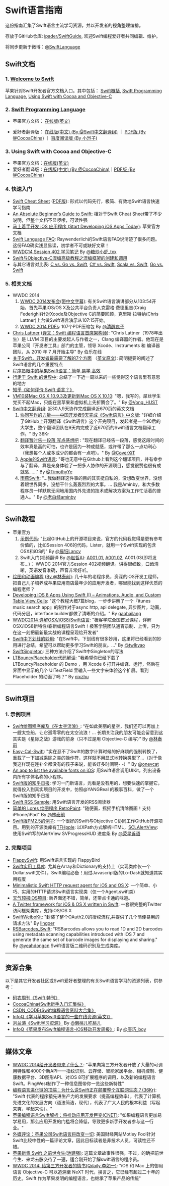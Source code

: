 Swift语言指南
===
这份指南汇集了Swift语言主流学习资源，并以开发者的视角整理编排。

存放于GitHub仓库: [ipader/SwiftGuide](https://github.com/ipader/SwiftGuide), 欢迎Swift编程爱好者共同编辑、维护。

将同步更新于微博：[@SwiftLanguage](http://weibo.com/swiftlanguage)


## Swift文档

### 1. [Welcome to Swift](https://developer.apple.com/library/prerelease/ios/referencelibrary/GettingStarted/LandingPage/index.html)

苹果针对Swift开发者官方文档入口。其中包括：
[Swift概括](https://developer.apple.com/library/prerelease/ios/referencelibrary/GettingStarted/LandingPage/index.html),
[Swift Programming Language](https://developer.apple.com/library/prerelease/ios/documentation/Swift/Conceptual/Swift_Programming_Language/index.html),
[Using Swift with Cocoa and Objective-C](https://developer.apple.com/library/prerelease/ios/documentation/Swift/Conceptual/BuildingCocoaApps/index.html#//apple_ref/doc/uid/TP40014216)

### 2. [Swift Programming Language](https://developer.apple.com/swift/) 

* 苹果官方文档：
[在线版(英文)](https://developer.apple.com/library/prerelease/ios/documentation/swift/conceptual/swift_programming_language/index.html)

* 爱好者翻译版：
[在线版(中文) (By @Swift中文翻译组)](http://www.swiftguide.cn) ｜
[PDF版 (By @CocoaChina)](http://vdisk.weibo.com/s/EhsPPzRRQ5CZ/1402621206) ｜ 
[百度阅读版 (By 小岂子)](http://yuedu.baidu.com/ebook/6f6c3b1ef01dc281e43af000)

### 3. Using Swift with Cocoa and Objective-C
* 苹果官方文档：[在线版(英文)](https://developer.apple.com/library/prerelease/ios/documentation/Swift/Conceptual/BuildingCocoaApps/index.html#//apple_ref/doc/uid/TP40014216)
* 爱好者翻译版：[在线版(中文) (By @CocoaChina)](https://github.com/CocoaChina-editors/Welcome-to-Swift/blob/master/UsingSwiftwithCocoaandObjective-C%E4%B8%AD%E6%96%87%E6%89%8B%E5%86%8C.md)｜[PDF版 (By @CocoaChina)](http://vdisk.weibo.com/s/EhsPPzRRQHNd/1402648326)
 
### 4. 快速入门
* [Swift Cheat Sheet](https://github.com/grant/swift-cheat-sheet) ([PDF版](https://raw.githubusercontent.com/grant/swift-cheat-sheet/gh-pages/swift.pdf)): 形式以代码先行，极简、有效地Swift语言快速学习指南
* [An Absolute Beginner’s Guide to Swift](http://blog.teamtreehouse.com/an-absolute-beginners-guide-to-swift): 相对于Swift Cheat Sheet带了不少说明，但整个文档不显啰嗦，可读性强
* [马上着手开发 iOS 应用程序 (Start Developing iOS Apps Today)](https://developer.apple.com/library/prerelease/ios/referencelibrary/GettingStarted/RoadMapiOSCh/index.html#//apple_ref/doc/uid/TP40012668): 苹果官方文档
* [Swift Language FAQ](http://www.raywenderlich.com/74138/swift-language-faq): Raywenderlich的Swift语言FAQ说清楚了很多问题。这份FAQ确实浅显易读，初学者不可或缺好文章！
* [WWDC14 Session 402 学习笔记](http://blog.txx.im/blog/2014/06/07/wwdc14-session-402/) By [@糖炒小虾_txx](http://weibo.com/rpplusplus)
* [Swift与Objective-C混编高级教程之混编框架的创建和调用](http://blog.sina.com.cn/s/blog_877e9c3c0101sexl.html)
* 与其它语言对比表: 
[C vs. Go vs. Swift](http://t.cn/hDwCeY),
[C# vs. Swift](http://t.cn/RvSOQaN),
[Scala vs. Swift](http://t.cn/RvXDwYI),
[Go vs. Swift](http://t.cn/RvK5m7u)

### 5. 相关文档
* WWDC 2014
	1. [WWDC 2014发布会(带中文字幕)](http://v.youku.com/v_show/id_XNzIwOTc0NTA0.html): 有关Swift语言演讲部分从103:54开始，首先苹果iOS/OS X及公共平台负责人克雷格·费德里吉(Craig Federighi)针对Xcode及Objective C的简要回顾，克里斯·拉特纳(Chris Lattner)上台做Swift语言演示从107:15开始。
	2. [WWDC 2014 PDFs](http://pan.baidu.com/s/1mgqOVA4): 107个PDF压缩包 By [@清醒疯子](http://weibo.com/qingxingfengzi)
* [Chris Lattner](http://nondot.org/sabre/) ([译文：Swift 编程语言首席架构师](http://blog.jobbole.com/70139/)): "Chris Lattner（1978年出生）是 LLVM 项目的主要发起人与作者之一，Clang 编译器的作者。他现在是苹果公司『开发者工具』部门的主管，领导 Xcode、Instruments 和 编译器团队，从 2010 年 7 月开始主导" By 伯乐在线
* [关于Swift，开发者最需要了解的7个方面](http://www.cocoachina.com/applenews/devnews/2014/0613/8815.html) （[英文原文](https://medium.com/@thomasxchen/top-7-things-to-know-about-swift-apples-new-language-for-ios-8-14e09004cada)): 简明扼要的阐述了Swift语言的几个重要特点
* [程序员眼中的苹果Swift语言：简单 易学 高效](http://tech.qq.com/a/20140609/000862.htm)
* [行走于 Swift 的世界中](http://onevcat.com/2014/06/walk-in-swift/): 总结了一下近一周以来的一些觉得这个语言里有意思的地方
* [知乎《如何评价 Swift 语言？》](http://www.zhihu.com/question/24002984)
* [VM10装Mac OS X 10.9.3及更新到Mac OS X 10.10](http://wang9262.github.io/blog/2014/06/06/install-mac-os-x-10-dot-10-by-vmare/): "嗯，我写的。屌丝学生党买不起Mac，只能在黑苹果和虚拟机上先折腾会了。" By [@Vong_HUST](http://weibo.com/VongLo)
* [Swift中文翻译组](http://weibo.com/swiftguide): 近30人9天协作完成翻译近670页的英文文档
	1. [协同写作的力量——中国开发者9天完成《Swift语言》中文版](http://www.36kr.com/p/212811.html): "详细介绍了GitHub上开源翻译《Swift语言》这个开完项目，发起者是一个90后的大学生，整个翻译团队在9天内完成了近670页的Swift语言文档翻译工作。" By 36Kr
	2. [翻译暂时告一段落 写点感想吧](http://swiftist.org/topics/44) : "现在翻译已经告一段落，感觉这段时间的效率真是高的可怕，也许是因为一种成就感，或许带了那么一点功利心（我想每个人或多或少的都会有一点吧）。" By [@CoverXiT](http://weibo.com/u/3969796349)
	3. [Apple的Swift语言](http://www.xiaozhou.net/the-swift-language-2014-06-12.html): "哥也无意中在Github上看到这个翻译项目，并有幸参与了翻译，算是亲身体验了一把多人协作的开源项目，感觉很赞也很有成就感……" By [@TimothyYe](http://weibo.com/timothyye)
	4. [雨燕Swift](http://swiftist.org/topics/81): "...我做翻译这件事的目的其实挺自私的，没想改变世界，没想着跟世界同步，没想干什么轰轰烈烈的大事。... 我是Aminby，和大多数程序员一样默默无闻地用国内外先进的技术或解决方案为工作忙活着的普通人。" By [@老白经aminby](http://weibo.com/aminby)

---
## Swift教程
* 苹果官方
	1. [示例代码](https://developer.apple.com/wwdc/resources/sample-code/): "比起GitHub上的开源项目来说，官方的代码我觉得是更有参考价值的，比如Session 406的代码，Lister，就用一个Swift实现的包含OSX和iOS的" By [@晨钰Lancy](http://weibo.com/lancy1014)
	2. Swift入门(视频翻译 By [@赵哲A](http://weibo.com/zhaozhecleric)): [A001.01](http://v.youku.com/v_show/id_XNzI1MTQ5NzYw.html), [A001.02](http://v.youku.com/v_show/id_XNzI1MTU2OTU2.html), A001.03(即将发布...)： WWDC 2014官方Session 402视频翻译。讲得很细致，口齿清晰，英语发音准确，声音非常好听。
* [绘图和动画编程](http://blog.sina.com.cn/virtualgs) [(By @林泰前)](http://weibo.com/limtc): 几十年的老程序员，资深的iOS开发工程师，把自己儿子培养成苹果应用商店最年少的应用开发者，哪里能找到这样优质的编程老师？
* [Developing iOS 8 Apps Using Swift (I) – Animations, Audio, and Custom Table View Cells](http://jamesonquave.com/blog/developing-ios-8-apps-using-swift-animations-audio-and-custom-table-view-cells/): "这个教程大概7篇blog，一步步讲解了一个『itunes music search app』的制作对于async http, api delegate, 异步图片，动画，代码分层，interface builder都做了清晰的介绍。" By [gaohailang](https://github.com/gaohailang)
* [WWDC2014 详解OSX/iOS8/Swift语言](http://www.jikexueyuan.com/study/89.html): "极客学院全国首发课程，详解OSX/iOS8新特性/崭新编程语言Swift！极客学院团队通宵录制、上传，只为在这一刻把最新最实战的课程呈现给开发者"
* [Swift中下划线的妙用](http://blog.csdn.net/twlkyao/article/details/30536397#1536434-tsina-1-70302-66a1f5d8f89e9ad52626f6f40fdeadaa): "在Swift中，下划线有很多妙用，这里将已经看到的妙用进行总结，希望可以帮助更多学习Swift的朋友。..." By [@twlkyao](http://weibo.com/105712625)
* [SwiftSingleton](https://github.com/hpique/SwiftSingleton): 三种方法介绍了Swift中Singleton的写法
* [LTBouncyPlaceholder代码解读](https://github.com/nixzhu/dev-blog/blob/master/2014-06-12-LTBouncyPlaceholder.md): "我希望你已经下载了 LTBouncyPlaceholder 的 Demo ，用 Xcode 6 打开并编译、运行，然后在界面中显示的几个 UITextField 里输入一些文字来体验这个扩展。看到 Placeholder 的动画了吗？" By [nixzhu](http://weibo.com/nixzhu)

---
## Swift项目
### 1. 示例项目
* [Swift绘图程序库及《在太空流浪》](https://www.dropbox.com/s/g73r6q5gv408wsm/GSwift.zip): “在如此美丽的星空，我们还可以再加上一艘太空船，让它孤零零的在太空流浪！... 长期关注我的朋友可能会留意到这其实是《星际之战》游戏的前身（只不过是用 Objective-C 编写）” By [@林泰前](http://weibo.com/limtc)
* [Easy-Cal-Swift](https://github.com/onevcat/Easy-Cal-Swift): "实在忍不了Swift的数字计算时候的好麻烦的强制转换了，重载了一下加减乘除之类的操作符，这样就不用显式地转换类型了...（对于像我这样现在连补全都没有的孩子来说，能省好多时间啊- -）" By [@onevcat](http://weibo.com/onevcat)
* [An app to list the available fonts on iOS](https://github.com/roadfire/SwiftFonts): 用Swift语言调用UIKit，列出设备内所有字体名称的小程序。
* [Swift版的知乎日报](https://github.com/jxd001/Swift-ZhihuDaily): 学习一门新语言，光看是没有用的，想要快速的掌握它，就得投入到真实项目的开发中，仿照@YANGReal 的糗事百科，做了一个Swift版的知乎日报
* [Swift RSS Sample](https://github.com/wantedly/swift-rss-sample): 用Swift语言开发的RSS阅读器
* [简单的 Lores 绘图程序 RetroPaint](https://www.dropbox.com/s/shdvo6laaun0w1s/RetroPaint.zip): "随便画，摇摇手机清除图画！支持 iPhone/iPad" By [@林泰前](http://weibo.com/limtc)
* [Swift版PM2.5的例子](https://github.com/sxyx2008/Swift-PM25): 一个很好的Swift与Objective C协同工作GitHub开源项目。用到的开源类库有[TFHpple](https://github.com/topfunky/hpple): 以XPath方式解析HTML，[SCLAlertView](https://github.com/vikmeup/SCLAlertView-Swift): 使用Swift写的AlertView SVProgressHUD 进度条 By [@荧星诉语](http://weibo.com/qq184675420)


### 2. 完整项目
* [FlappySwift](https://github.com/fullstackio/FlappySwift): 用Swift语言实现的 FlappyBird
* [Swift实用工具库](https://github.com/ankurp/Dollar.swift): 尤其在Array和Dictionary的支持上（实现类库仅一个Dollar.swift文件），Swift编程必备！用过Javascript版的Lo-Dash就知道其实用程度
* [Minimalistic Swift HTTP request agent for iOS and OS X](https://github.com/hallas/agent): 一个简单、小巧、实用的HTTP请求Swift语言实现类（仅一个Agent.swift类）
* [天气预报iOS项目](https://github.com/JakeLin/SwiftWeather): 新界面还不错，简单，还带点卡通的味道。
* [A Twitter framework for iOS & OS X written in Swift](https://github.com/mattdonnelly/Swifter): 一套很完整的Twitter访问框架类库，支持iOS/OS X
* [SwiftWeiboKit](https://github.com/lingoer/SwiftWeiboKit): "封装了整个OAuth2.0的授权流程,并提供了几个简便易用的请求方法" By [lingoer](https://github.com/lingoer)
* [RSBarcodes_Swift](https://github.com/yeahdongcn/RSBarcodes_Swift): "RSBarcodes allows you to read 1D and 2D barcodes using metadata scanning capabilities introduced with iOS 7 and generate the same set of barcode images for displaying and sharing." By [@yeahdongcn](http://weibo.com/r0ckstar) Swift语言版二维码识别及生成类库。

---
## 资源合集
以下是其它开发者社区或Swift爱好者整理的有关Swift语言学习的资源列表，供参考：

* [码农周刊《Swift 特刊》](http://weekly.manong.io/issues/33?ref=swift)
* [CocoaChina《Swift新手入门汇集帖》](http://www.cocoachina.com/bbs/read.php?tid=204512)
* [CSDN_CODE《Swift编程语言资料大合集》](http://code.csdn.net/news/2820075)
* [InfoQ《学习苹果Swift语言的一些在线资源(英文)》](http://www.infoq.com/cn/news/2014/06/apple-swift-learning-resources)
* [刘兰涛《Swift学习资源》](https://github.com/Lax/iOS-Swift-Demos/wiki) By [@懒桃儿吃桃儿](http://weibo.com/u/1653644220)
* [InfoQ《苹果发布Swift编程语言-iOS移动开发周报》](http://www.infoq.com/cn/news/2014/06/ios-mobile-weekly): By [@唐巧_boy](http://weibo.com/tangqiaoboy)

---
## 媒体文章
* [WWDC 2014给开发者带来了什么？](http://www.pingwest.com/pingraphic-wwdc-2014/): "苹果向第三方开发者开放了大量的可调用特性和4000个新API——指纹识别、云存储、智能家居平台、相机控制、健康数据平台、3D图形API、对iOS 8可扩展程序的调用，以及新的编程语言Swift。PingWest制作了一种信息图带你一览这些新特性"
* [编程语言进化链的顶端：为什么说Swift正在颠覆整个互联网生态？(36Kr)](http://www.36kr.com/p/212612.html): "Swift 代表的程序猿先进生产力的发展要求（提高编程效率），代表了计算机先进文化的发展方向（语法简洁，现代），代表了广大人民的根本利益（写起来爽，学起来快）。"
* [苹果编程语言Swift解析：将推动应用开发巨变(CNET)](http://tech.sina.com.cn/it/apple/2014-06-03/15219414757.shtml): "如果编程语言更加易学易用，那么应用开发的门槛将会降低，导致更多新手开发者参与这一行业。"
* [外媒评论：苹果公司Swift语言将改变一切](http://tech.sina.com.cn/it/apple/2014-06-09/08499425442.shtml): 美国财经网站Motley Fool针对Swift比较中性的一篇评论文章，因此目标读者是非技术人员，可读性还不错。
* [苹果新贵 Swift 之前世今生(池建强)](http://weibo.com/p/1001603720039017670032): 这篇文章故事性很强，不过，的确把前世今生、来龙去脉交待了一遍，适合刚开始了解swift语言的程序员。
* [WWDC 2014: 给第三方开发者的情书(Qdaily 李如一)](http://qdaily.com/display/articles/1002): "iOS 和 Mac 上的御用语言 Objective-C 可以追溯至 NeXT 时代，换言之，它已经有超过二十年的历史。Swift 作为苹果发明的编程语言，也继承了苹果产品的传统"
